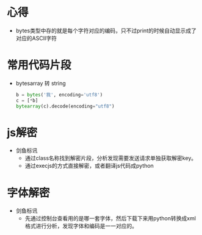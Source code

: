 # 心得
* bytes类型中存的就是每个字符对应的编码，只不过print的时候自动显示成了对应的ASCII字符



# 常用代码片段
* bytesarray 转 string
    ```python
    b = bytes('我', encoding='utf8')
    c = [*b]
    bytearray(c).decode(encoding="utf8")
    ```






# js解密
* 剑鱼标讯
    * 通过class名称找到解密片段，分析发现需要发送请求单独获取解密key。
    * 通过execjs的方式直接解密，或者翻译js代码成python










# 字体解密
* 剑鱼标讯
    * 先通过控制台查看用的是哪一套字体，然后下载下来用python转换成xml格式进行分析，发现字体和编码是一一对应的。



